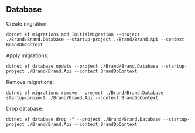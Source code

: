 ﻿## Database

Create migration:

`dotnet ef migrations add InitialMigration --project ./Brand/Brand.Database --startup-project ./Brand/Brand.Api --context BrandDbContext`

Apply migrations:

`dotnet ef database update --project ./Brand/Brand.Database --startup-project ./Brand/Brand.Api --context BrandDbContext`

Remove migrations:

`dotnet ef migrations remove --project ./Brand/Brand.Database --startup-project ./Brand/Brand.Api --context BrandDbContext`

Drop database:

`dotnet ef database drop -f --project ./Brand/Brand.Database --startup-project ./Brand/Brand.Api --context BrandDbContext`